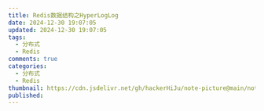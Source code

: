 ```yaml
---
title: Redis数据结构之HyperLogLog
date: 2024-12-30 19:07:05
updated: 2024-12-30 19:07:05
tags:
  - 分布式
  - Redis
comments: true
categories:
  - 分布式
  - Redis
thumbnail: https://cdn.jsdelivr.net/gh/hackerHiJu/note-picture@main/note-picture/%25E5%25A4%25A9%25E7%25A9%25BA.png
published:
---
```

